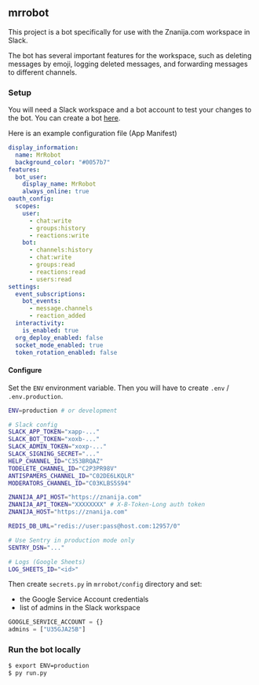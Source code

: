 ## mrrobot

This project is a bot specifically for use with the Znanija.com workspace in Slack.

The bot has several important features for the workspace, such as deleting messages by emoji, logging deleted messages, and forwarding messages to different channels.

### Setup
You will need a Slack workspace and a bot account to test your changes to the bot.
You can create a bot [here](https://api.slack.com/).

Here is an example configuration file (App Manifest)
```yml
display_information:
  name: MrRobot
  background_color: "#0057b7"
features:
  bot_user:
    display_name: MrRobot
    always_online: true
oauth_config:
  scopes:
    user:
      - chat:write
      - groups:history
      - reactions:write
    bot:
      - channels:history
      - chat:write
      - groups:read
      - reactions:read
      - users:read
settings:
  event_subscriptions:
    bot_events:
      - message.channels
      - reaction_added
  interactivity:
    is_enabled: true
  org_deploy_enabled: false
  socket_mode_enabled: true
  token_rotation_enabled: false
```

#### Configure
Set the `ENV` environment variable.
Then you will have to create `.env` / `.env.production`.

```bash
ENV=production # or development

# Slack config
SLACK_APP_TOKEN="xapp-..."
SLACK_BOT_TOKEN="xoxb-..."
SLACK_ADMIN_TOKEN="xoxp-..."
SLACK_SIGNING_SECRET="..."
HELP_CHANNEL_ID="C353BRQAZ"
TODELETE_CHANNEL_ID="C2P3PR98V"
ANTISPAMERS_CHANNEL_ID="C02DE6LKQLR"
MODERATORS_CHANNEL_ID="C03KLBS5S94"

ZNANIJA_API_HOST="https://znanija.com"
ZNANIJA_API_TOKEN="XXXXXXXX" # X-B-Token-Long auth token
ZNANIJA_HOST="https://znanija.com"

REDIS_DB_URL="redis://user:pass@host.com:12957/0"

# Use Sentry in production mode only
SENTRY_DSN="..."

# Logs (Google Sheets)
LOG_SHEETS_ID="<id>"
```
Then create `secrets.py` in `mrrobot/config` directory and set:
- the Google Service Account credentials
- list of admins in the Slack workspace
```py
GOOGLE_SERVICE_ACCOUNT = {}
admins = ["U35GJA25B"]
```

### Run the bot locally
```bash
$ export ENV=production
$ py run.py
```